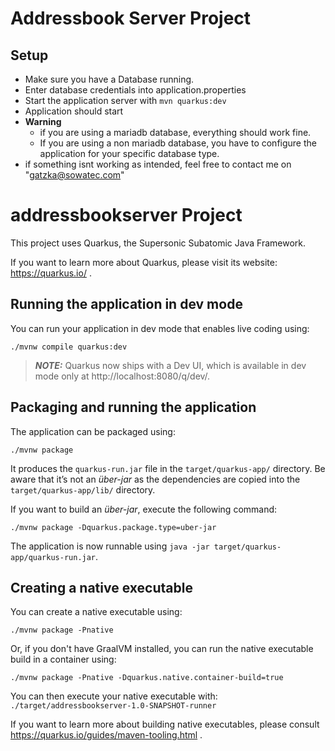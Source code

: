 # Addressbook Server Project
## Setup
* Make sure you have a Database running.
* Enter database credentials into application.properties
* Start the application server with ``mvn quarkus:dev``
* Application should start
* **Warning**
  * if you are using a mariadb database, everything should work fine.
  * If you are using a non mariadb database, you have to configure the application for your specific database type.
* if something isnt working as intended, feel free to contact me on "gatzka@sowatec.com"

# addressbookserver Project

This project uses Quarkus, the Supersonic Subatomic Java Framework.

If you want to learn more about Quarkus, please visit its website: https://quarkus.io/ .

## Running the application in dev mode

You can run your application in dev mode that enables live coding using:

```shell script
./mvnw compile quarkus:dev
```

> **_NOTE:_**  Quarkus now ships with a Dev UI, which is available in dev mode only at http://localhost:8080/q/dev/.

## Packaging and running the application

The application can be packaged using:

```shell script
./mvnw package
```

It produces the `quarkus-run.jar` file in the `target/quarkus-app/` directory. Be aware that it’s not an _über-jar_ as
the dependencies are copied into the `target/quarkus-app/lib/` directory.

If you want to build an _über-jar_, execute the following command:

```shell script
./mvnw package -Dquarkus.package.type=uber-jar
```

The application is now runnable using `java -jar target/quarkus-app/quarkus-run.jar`.

## Creating a native executable

You can create a native executable using:

```shell script
./mvnw package -Pnative
```

Or, if you don't have GraalVM installed, you can run the native executable build in a container using:

```shell script
./mvnw package -Pnative -Dquarkus.native.container-build=true
```

You can then execute your native executable with: `./target/addressbookserver-1.0-SNAPSHOT-runner`

If you want to learn more about building native executables, please consult https://quarkus.io/guides/maven-tooling.html
.